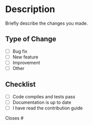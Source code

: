 # Description

Briefly describe the changes you made.

## Type of Change

- [ ] Bug fix
- [ ] New feature
- [ ] Improvement
- [ ] Other

## Checklist

- [ ] Code compiles and tests pass
- [ ] Documentation is up to date
- [ ] I have read the contribution guide

Closes #
